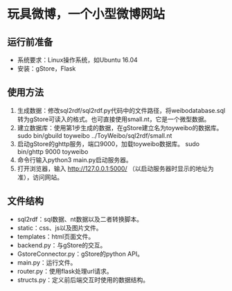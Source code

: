 # 玩具微博，一个小型微博网站

## 运行前准备
* 系统要求：Linux操作系统，如Ubuntu 16.04
* 安装：gStore，Flask

## 使用方法
1. 生成数据：修改sql2rdf/sql2rdf.py代码中的文件路径，将weibodatabase.sql转为gStore可读入的格式。也可直接使用small.nt，它是一个微型数据。
2. 建立数据库：使用第1步生成的数据，在gStore建立名为toyweibo的数据库。
    sudo bin/gbuild toyweibo ../ToyWeibo/sql2rdf/small.nt
3. 启动gStore的ghttp服务，端口9000，加载toyweibo数据库。
    sudo bin/ghttp 9000 toyweibo
4. 命令行输入python3 main.py启动服务器。
5. 打开浏览器，输入
    http://127.0.0.1:5000/
（以启动服务器时显示的地址为准），访问网站。

## 文件结构
* sql2rdf：sql数据、nt数据以及二者转换脚本。
* static：css、js以及图片文件。
* templates：html页面文件。
* backend.py：与gStore的交互。
* GstoreConnector.py：gStore的python API。
* main.py：运行文件。
* router.py：使用flask处理url请求。
* structs.py：定义前后端交互时使用的数据结构。